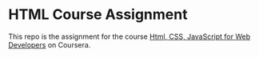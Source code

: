 # HTML Course Assignment

This repo is the assignment for the course [Html, CSS, JavaScript for Web Developers](https://www.coursera.org/learn/html-css-javascript-for-web-developers/home/welcome) on Coursera.